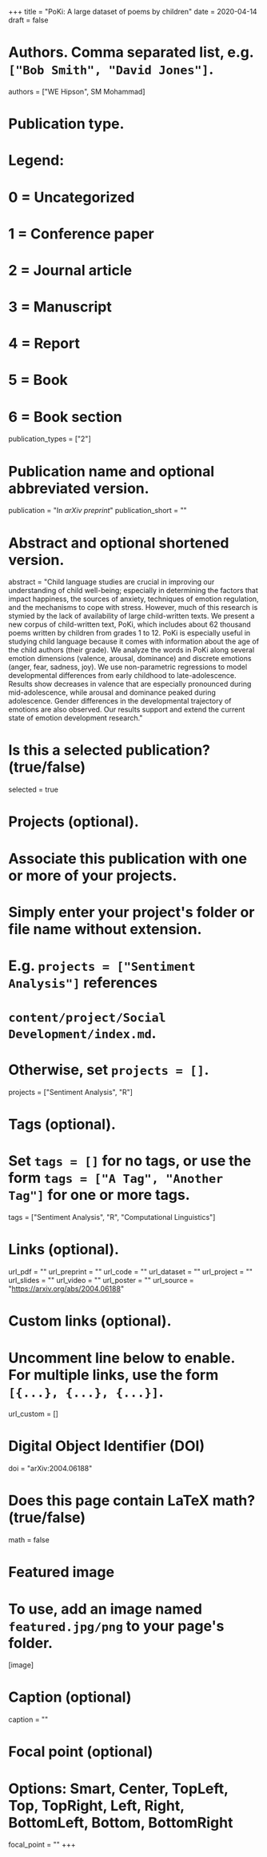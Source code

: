 +++
title = "PoKi: A large dataset of poems by children"
date = 2020-04-14
draft = false

# Authors. Comma separated list, e.g. `["Bob Smith", "David Jones"]`.
authors = ["WE Hipson", SM Mohammad]

# Publication type.
# Legend:
# 0 = Uncategorized
# 1 = Conference paper
# 2 = Journal article
# 3 = Manuscript
# 4 = Report
# 5 = Book
# 6 = Book section
publication_types = ["2"]

# Publication name and optional abbreviated version.
publication = "In *arXiv preprint*"
publication_short = ""

# Abstract and optional shortened version.
abstract = "Child language studies are crucial in improving our understanding of child well-being; especially in determining the factors that impact happiness, the sources of anxiety, techniques of emotion regulation, and the mechanisms to cope with stress. However, much of this research is stymied by the lack of availability of large child-written texts. We present a new corpus of child-written text, PoKi, which includes about 62 thousand poems written by children from grades 1 to 12. PoKi is especially useful in studying child language because it comes with information about the age of the child authors (their grade). We analyze the words in PoKi along several emotion dimensions (valence, arousal, dominance) and discrete emotions (anger, fear, sadness, joy). We use non-parametric regressions to model developmental differences from early childhood to late-adolescence. Results show decreases in valence that are especially pronounced during mid-adolescence, while arousal and dominance peaked during adolescence. Gender differences in the developmental trajectory of emotions are also observed. Our results support and extend the current state of emotion development research."

# Is this a selected publication? (true/false)
selected = true

# Projects (optional).
#   Associate this publication with one or more of your projects.
#   Simply enter your project's folder or file name without extension.
#   E.g. `projects = ["Sentiment Analysis"]` references 
#   `content/project/Social Development/index.md`.
#   Otherwise, set `projects = []`.
projects = ["Sentiment Analysis", "R"]

# Tags (optional).
#   Set `tags = []` for no tags, or use the form `tags = ["A Tag", "Another Tag"]` for one or more tags.
tags = ["Sentiment Analysis", "R", "Computational Linguistics"]

# Links (optional).
url_pdf = ""
url_preprint = ""
url_code = ""
url_dataset = ""
url_project = ""
url_slides = ""
url_video = ""
url_poster = ""
url_source = "https://arxiv.org/abs/2004.06188"

# Custom links (optional).
#   Uncomment line below to enable. For multiple links, use the form `[{...}, {...}, {...}]`.
url_custom = []

# Digital Object Identifier (DOI)
doi = "arXiv:2004.06188"

# Does this page contain LaTeX math? (true/false)
math = false

# Featured image
# To use, add an image named `featured.jpg/png` to your page's folder. 
[image]
  # Caption (optional)
  caption = ""

  # Focal point (optional)
  # Options: Smart, Center, TopLeft, Top, TopRight, Left, Right, BottomLeft, Bottom, BottomRight
  focal_point = ""
+++
